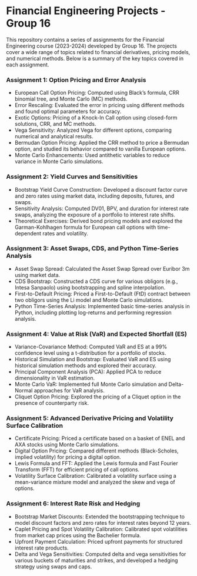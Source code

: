 # Financial Engineering Projects - Group 16
This repository contains a series of assignments for the Financial Engineering course (2023-2024) developed by Group 16. The projects cover a wide range of topics related to financial derivatives, pricing models, and numerical methods. Below is a summary of the key topics covered in each assignment.

### Assignment 1: Option Pricing and Error Analysis

- European Call Option Pricing: Computed using Black’s formula, CRR binomial tree, and Monte Carlo (MC) methods.
- Error Rescaling: Evaluated the error in pricing using different methods and found optimal parameters for accuracy.
- Exotic Options: Pricing of a Knock-In Call option using closed-form solutions, CRR, and MC methods.
- Vega Sensitivity: Analyzed Vega for different options, comparing numerical and analytical results.
- Bermudan Option Pricing: Applied the CRR method to price a Bermudan option, and studied its behavior compared to vanilla European options.
- Monte Carlo Enhancements: Used antithetic variables to reduce variance in Monte Carlo simulations.
  
### Assignment 2: Yield Curves and Sensitivities

- Bootstrap Yield Curve Construction: Developed a discount factor curve and zero rates using market data, including deposits, futures, and swaps.
- Sensitivity Analysis: Computed DV01, BPV, and duration for interest rate swaps, analyzing the exposure of a portfolio to interest rate shifts.
- Theoretical Exercises: Derived bond pricing models and explored the Garman-Kohlhagen formula for European call options with time-dependent rates and volatility.
  
### Assignment 3: Asset Swaps, CDS, and Python Time-Series Analysis

- Asset Swap Spread: Calculated the Asset Swap Spread over Euribor 3m using market data.
- CDS Bootstrap: Constructed a CDS curve for various obligors (e.g., Intesa Sanpaolo) using bootstrapping and spline interpolation.
- First-to-Default Pricing: Priced a First-to-Default (FtD) contract between two obligors using the Li model and Monte Carlo simulations.
- Python Time-Series Analysis: Implemented basic time-series analysis in Python, including plotting log-returns and performing regression analysis.

### Assignment 4: Value at Risk (VaR) and Expected Shortfall (ES)
- Variance-Covariance Method: Computed VaR and ES at a 99% confidence level using a t-distribution for a portfolio of stocks.
- Historical Simulation and Bootstrap: Evaluated VaR and ES using historical simulation methods and explored their accuracy.
- Principal Component Analysis (PCA): Applied PCA to reduce dimensionality in VaR estimation.
- Monte Carlo VaR: Implemented full Monte Carlo simulation and Delta-Normal approaches for VaR analysis.
- Cliquet Option Pricing: Explored the pricing of a Cliquet option in the presence of counterparty risk​.

### Assignment 5: Advanced Derivative Pricing and Volatility Surface Calibration
- Certificate Pricing: Priced a certificate based on a basket of ENEL and AXA stocks using Monte Carlo simulations.
- Digital Option Pricing: Compared different methods (Black-Scholes, implied volatility) for pricing a digital option.
- Lewis Formula and FFT: Applied the Lewis formula and Fast Fourier Transform (FFT) for efficient pricing of call options.
- Volatility Surface Calibration: Calibrated a volatility surface using a mean-variance mixture model and analyzed the skew and vega of options​.

### Assignment 6: Interest Rate Risk and Hedging
- Bootstrap Market Discounts: Extended the bootstrapping technique to model discount factors and zero rates for interest rates beyond 12 years.
- Caplet Pricing and Spot Volatility Calibration: Calibrated spot volatilities from market cap prices using the Bachelier formula.
- Upfront Payment Calculation: Priced upfront payments for structured interest rate products.
- Delta and Vega Sensitivities: Computed delta and vega sensitivities for various buckets of maturities and strikes, and developed a hedging strategy using swaps and caps​.

